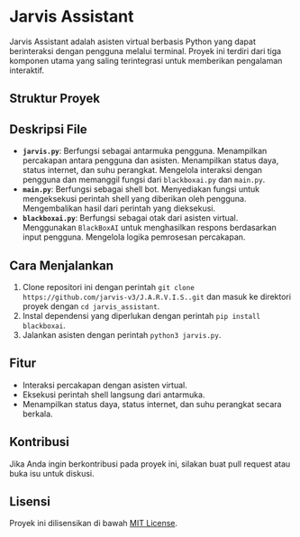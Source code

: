 # Jarvis Assistant

Jarvis Assistant adalah asisten virtual berbasis Python yang dapat berinteraksi dengan pengguna melalui terminal. Proyek ini terdiri dari tiga komponen utama yang saling terintegrasi untuk memberikan pengalaman interaktif.

## Struktur Proyek

## Deskripsi File
- **`jarvis.py`**: Berfungsi sebagai antarmuka pengguna. Menampilkan percakapan antara pengguna dan asisten. Menampilkan status daya, status internet, dan suhu perangkat. Mengelola interaksi dengan pengguna dan memanggil fungsi dari `blackboxai.py` dan `main.py`.
- **`main.py`**: Berfungsi sebagai shell bot. Menyediakan fungsi untuk mengeksekusi perintah shell yang diberikan oleh pengguna. Mengembalikan hasil dari perintah yang dieksekusi.
- **`blackboxai.py`**: Berfungsi sebagai otak dari asisten virtual. Menggunakan `BlackBoxAI` untuk menghasilkan respons berdasarkan input pengguna. Mengelola logika pemrosesan percakapan.

## Cara Menjalankan
1. Clone repositori ini dengan perintah `git clone https://github.com/jarvis-v3/J.A.R.V.I.S..git` dan masuk ke direktori proyek dengan `cd jarvis_assistant`.
2. Instal dependensi yang diperlukan dengan perintah `pip install blackboxai`.
3. Jalankan asisten dengan perintah `python3 jarvis.py`.

## Fitur
- Interaksi percakapan dengan asisten virtual.
- Eksekusi perintah shell langsung dari antarmuka.
- Menampilkan status daya, status internet, dan suhu perangkat secara berkala.

## Kontribusi
Jika Anda ingin berkontribusi pada proyek ini, silakan buat pull request atau buka isu untuk diskusi.

## Lisensi
Proyek ini dilisensikan di bawah [MIT License](LICENSE).
